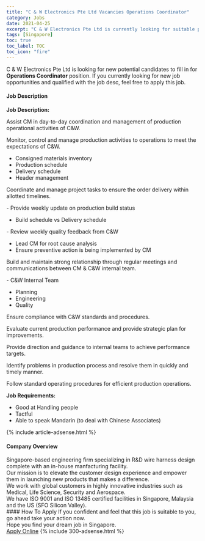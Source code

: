 ```yaml
---
title: "C & W Electronics Pte Ltd Vacancies Operations Coordinator" 
category: Jobs 
date: 2021-04-25 
excerpt: "C & W Electronics Pte Ltd is currently looking for suitable person to fill in the Operations Coordinator which based in Singapore" 
tags: [Singapore] 
toc: true 
toc_label: TOC 
toc_icon: "fire" 
--- 
```


<p>C & W Electronics Pte Ltd is looking for new potential candidates to fill in for <b>Operations Coordinator</b> position. If you currently looking for new job opportunities and qualified with the job desc, feel free to apply this job.
</p><div><div><h4>Job Description</h4></div><div><div><span><div><p><strong>Job Description:</strong></p><p><span>Assist CM in day-to-day coordination and management of production operational activities of C&amp;W.</span></p><p><span>Monitor, control and manage production activities to operations to meet the expectations of C&amp;W.</span></p><ul><li><span>Consigned materials inventory</span></li><li><span>Production schedule</span></li><li><span>Delivery schedule</span></li><li><span>Header management</span></li></ul><p><span>Coordinate and manage project tasks to ensure the order delivery within allotted timelines.</span></p><p><span>-&#160;Provide weekly update on production build status</span></p><ul><li><span>Build schedule vs Delivery schedule</span></li></ul><p><span>-&#160;Review weekly quality feedback from C&amp;W</span></p><ul><li><span>Lead CM for root cause analysis</span></li><li><span>Ensure preventive action is being implemented by CM</span></li></ul><p><span>Build and maintain strong relationship through regular meetings and communications between CM &amp; C&amp;W internal team.</span></p><p><span>-&#160;C&amp;W Internal Team</span></p><ul><li><span>Planning</span></li><li><span>Engineering</span></li><li><span>Quality</span></li></ul><p><span>Ensure compliance with C&amp;W standards and procedures.</span></p><p><span>Evaluate current production performance and provide strategic plan for improvements.</span></p><p><span>Provide direction and guidance to internal teams to achieve performance targets.</span></p><p><span>Identify problems in production process and resolve them in quickly and timely manner.</span></p><p><span>Follow standard operating procedures for efficient production operations.</span></p><p><strong>Job Requirements:</strong></p><ul><li>Good at Handling people</li><li><span>Tactful</span></li><li><span>Able to speak Mandarin (to deal with Chinese Associates)</span></li></ul></div></span></div></div></div> 
{% include article-adsense.html %} 
<div><div><h4>Company Overview</h4></div><div><div><span><div><div>
	Singapore-based engineering firm specializing in R&amp;D wire harness design complete with an in-house manfacturing facility.</div>
<div>
	Our mission is to elevate the customer design experience and empower them in launching new products that makes a difference.</div>
<div>
	We work with global customers in highly innovative industries such as Medical, Life Science, Security and Aerospace.</div>
<div>
	We have ISO 9001 and ISO 13485 certified facilities in Singapore, Malaysia and the US (SFO Silicon Valley).</div></div></span></div></div></div> 
#### How To Apply 
If you confident and feel that this job is suitable to you, go ahead take your action now. <br/> 
Hope you find your dream job in Singapore. <br/> 
<a href="https://www.jobstreet.com.my/en/job/operations-coordinator-8498793/origin/sg?jobId=jobstreet-sg-job-8498793&" class="btn btn--info" target="_blank" rel="nofollow noopenner">Apply Online</a> 
{% include 300-adsense.html %} 